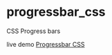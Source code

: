 # progressbar_css
CSS Progress bars

live demo 
<a href="https://petermusembi69.github.io/progressbar_css/">Progressbar CSS</a>
